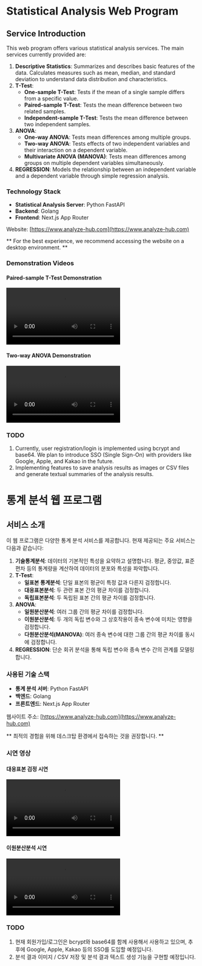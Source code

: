 # Statistical Analysis Web Program

## Service Introduction

This web program offers various statistical analysis services. The main services currently provided are:

1. **Descriptive Statistics**: Summarizes and describes basic features of the data. Calculates measures such as mean, median, and standard deviation to understand data distribution and characteristics.
2. **T-Test**: 
   - **One-sample T-Test**: Tests if the mean of a single sample differs from a specific value.
   - **Paired-sample T-Test**: Tests the mean difference between two related samples.
   - **Independent-sample T-Test**: Tests the mean difference between two independent samples.
3. **ANOVA**: 
   - **One-way ANOVA**: Tests mean differences among multiple groups.
   - **Two-way ANOVA**: Tests effects of two independent variables and their interaction on a dependent variable.
   - **Multivariate ANOVA (MANOVA)**: Tests mean differences among groups on multiple dependent variables simultaneously.
4. **REGRESSION**: Models the relationship between an independent variable and a dependent variable through simple regression analysis.

### Technology Stack

- **Statistical Analysis Server**: Python FastAPI
- **Backend**: Golang
- **Frontend**: Next.js App Router

Website: [https://www.analyze-hub.com](https://www.analyze-hub.com)

** For the best experience, we recommend accessing the website on a desktop environment. **

### Demonstration Videos

#### Paired-sample T-Test Demonstration
![Paired-sample T-Test Demonstration](./paired.mp4)

#### Two-way ANOVA Demonstration
![Two-way ANOVA Demonstration](./two_way_anova.mov)

### TODO

1. Currently, user registration/login is implemented using bcrypt and base64. We plan to introduce SSO (Single Sign-On) with providers like Google, Apple, and Kakao in the future.
2. Implementing features to save analysis results as images or CSV files and generate textual summaries of the analysis results.

# 통계 분석 웹 프로그램

## 서비스 소개

이 웹 프로그램은 다양한 통계 분석 서비스를 제공합니다. 현재 제공되는 주요 서비스는 다음과 같습니다:

1. **기술통계분석**: 데이터의 기본적인 특성을 요약하고 설명합니다. 평균, 중앙값, 표준편차 등의 통계량을 계산하여 데이터의 분포와 특성을 파악합니다.
2. **T-Test**: 
   - **일표본 통계분석**: 단일 표본의 평균이 특정 값과 다른지 검정합니다.
   - **대응표본분석**: 두 관련 표본 간의 평균 차이를 검정합니다.
   - **독립표본분석**: 두 독립된 표본 간의 평균 차이를 검정합니다.
3. **ANOVA**: 
   - **일원분산분석**: 여러 그룹 간의 평균 차이를 검정합니다.
   - **이원분산분석**: 두 개의 독립 변수와 그 상호작용이 종속 변수에 미치는 영향을 검정합니다.
   - **다원분산분석(MANOVA)**: 여러 종속 변수에 대한 그룹 간의 평균 차이를 동시에 검정합니다.
4. **REGRESSION**: 단순 회귀 분석을 통해 독립 변수와 종속 변수 간의 관계를 모델링합니다.

### 사용된 기술 스택

- **통계 분석 서버**: Python FastAPI
- **백엔드**: Golang
- **프론트엔드**: Next.js App Router

웹사이트 주소: [https://www.analyze-hub.com](https://www.analyze-hub.com)

** 최적의 경험을 위해 데스크탑 환경에서 접속하는 것을 권장합니다. **

### 시연 영상

#### 대응표본 검정 시연
![대응표본 검정 시연](./paired.mp4)

#### 이원분산분석 시연
![이원분산분석 시연](./two_way_anova.mov)

### TODO

1. 현재 회원가입/로그인은 bcrypt와 base64를 함께 사용해서 사용하고 있으며, 추후에 Google, Apple, Kakao 등의 SSO를 도입할 예정입니다.
2. 분석 결과 이미지 / CSV 저장 및 분석 결과 텍스트 생성 기능을 구현할 예정입니다.
